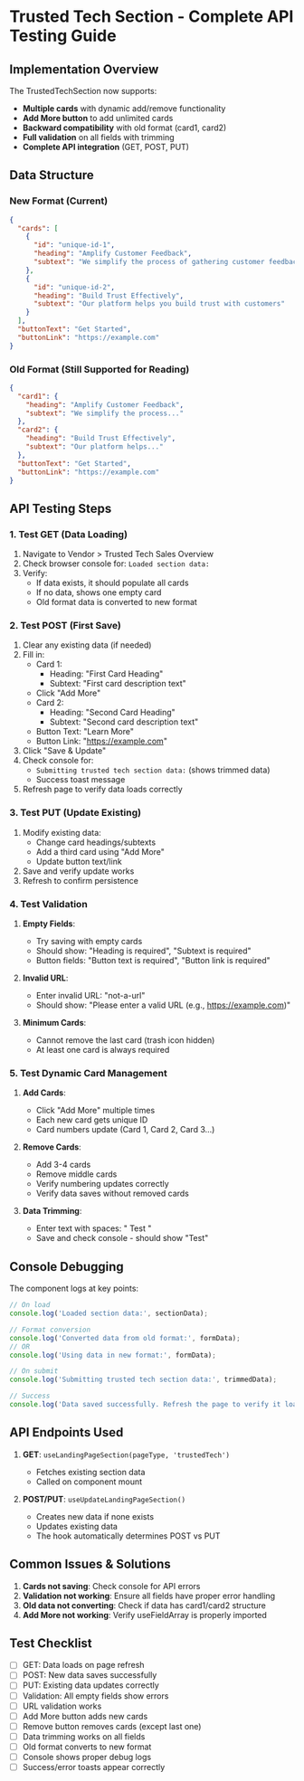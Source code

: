 # Trusted Tech Section - Complete API Testing Guide

## Implementation Overview

The TrustedTechSection now supports:
- **Multiple cards** with dynamic add/remove functionality
- **Add More button** to add unlimited cards
- **Backward compatibility** with old format (card1, card2)
- **Full validation** on all fields with trimming
- **Complete API integration** (GET, POST, PUT)

## Data Structure

### New Format (Current)
```json
{
  "cards": [
    {
      "id": "unique-id-1",
      "heading": "Amplify Customer Feedback",
      "subtext": "We simplify the process of gathering customer feedback"
    },
    {
      "id": "unique-id-2",
      "heading": "Build Trust Effectively",
      "subtext": "Our platform helps you build trust with customers"
    }
  ],
  "buttonText": "Get Started",
  "buttonLink": "https://example.com"
}
```

### Old Format (Still Supported for Reading)
```json
{
  "card1": {
    "heading": "Amplify Customer Feedback",
    "subtext": "We simplify the process..."
  },
  "card2": {
    "heading": "Build Trust Effectively",
    "subtext": "Our platform helps..."
  },
  "buttonText": "Get Started",
  "buttonLink": "https://example.com"
}
```

## API Testing Steps

### 1. Test GET (Data Loading)
1. Navigate to Vendor > Trusted Tech Sales Overview
2. Check browser console for: `Loaded section data:`
3. Verify:
   - If data exists, it should populate all cards
   - If no data, shows one empty card
   - Old format data is converted to new format

### 2. Test POST (First Save)
1. Clear any existing data (if needed)
2. Fill in:
   - Card 1: 
     - Heading: "First Card Heading"
     - Subtext: "First card description text"
   - Click "Add More"
   - Card 2:
     - Heading: "Second Card Heading"
     - Subtext: "Second card description text"
   - Button Text: "Learn More"
   - Button Link: "https://example.com"
3. Click "Save & Update"
4. Check console for:
   - `Submitting trusted tech section data:` (shows trimmed data)
   - Success toast message
5. Refresh page to verify data loads correctly

### 3. Test PUT (Update Existing)
1. Modify existing data:
   - Change card headings/subtexts
   - Add a third card using "Add More"
   - Update button text/link
2. Save and verify update works
3. Refresh to confirm persistence

### 4. Test Validation
1. **Empty Fields**:
   - Try saving with empty cards
   - Should show: "Heading is required", "Subtext is required"
   - Button fields: "Button text is required", "Button link is required"

2. **Invalid URL**:
   - Enter invalid URL: "not-a-url"
   - Should show: "Please enter a valid URL (e.g., https://example.com)"

3. **Minimum Cards**:
   - Cannot remove the last card (trash icon hidden)
   - At least one card is always required

### 5. Test Dynamic Card Management
1. **Add Cards**:
   - Click "Add More" multiple times
   - Each new card gets unique ID
   - Card numbers update (Card 1, Card 2, Card 3...)

2. **Remove Cards**:
   - Add 3-4 cards
   - Remove middle cards
   - Verify numbering updates correctly
   - Verify data saves without removed cards

3. **Data Trimming**:
   - Enter text with spaces: "   Test   "
   - Save and check console - should show "Test"

## Console Debugging

The component logs at key points:
```javascript
// On load
console.log('Loaded section data:', sectionData);

// Format conversion
console.log('Converted data from old format:', formData);
// OR
console.log('Using data in new format:', formData);

// On submit
console.log('Submitting trusted tech section data:', trimmedData);

// Success
console.log('Data saved successfully. Refresh the page to verify it loads correctly.');
```

## API Endpoints Used

1. **GET**: `useLandingPageSection(pageType, 'trustedTech')`
   - Fetches existing section data
   - Called on component mount

2. **POST/PUT**: `useUpdateLandingPageSection()`
   - Creates new data if none exists
   - Updates existing data
   - The hook automatically determines POST vs PUT

## Common Issues & Solutions

1. **Cards not saving**: Check console for API errors
2. **Validation not working**: Ensure all fields have proper error handling
3. **Old data not converting**: Check if data has card1/card2 structure
4. **Add More not working**: Verify useFieldArray is properly imported

## Test Checklist

- [ ] GET: Data loads on page refresh
- [ ] POST: New data saves successfully
- [ ] PUT: Existing data updates correctly
- [ ] Validation: All empty fields show errors
- [ ] URL validation works
- [ ] Add More button adds new cards
- [ ] Remove button removes cards (except last one)
- [ ] Data trimming works on all fields
- [ ] Old format converts to new format
- [ ] Console shows proper debug logs
- [ ] Success/error toasts appear correctly